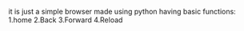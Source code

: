 it is just a simple browser made using python having basic functions:
1.home
2.Back
3.Forward
4.Reload


